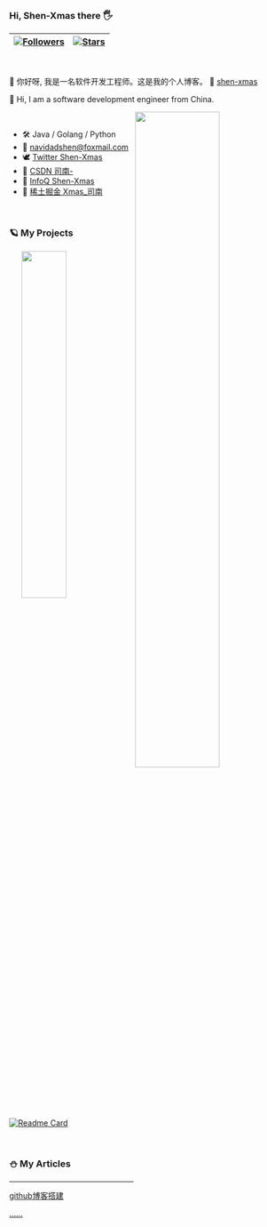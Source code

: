 ### Hi, Shen-Xmas there :raised_hand_with_fingers_splayed:

| [![Followers](https://img.shields.io/github/followers/Shen-Xmas)](#) | [![Stars](https://img.shields.io/github/stars/Shen-Xmas)](#)
--| --|

<br />

:feet: 你好呀, 我是一名软件开发工程师。这是我的个人博客。 :compass: [shen-xmas](https://shen-xmas.github.io/)

:feet: Hi, I am a software development engineer from China. 

[<img align="right" width="55%" src="https://github-readme-stats.vercel.app/api?username=Shen-Xmas&count_private=true&show_icons=true">](https://github.com/Shen-Xmas)

<br />

-   :hammer_and_wrench: Java / Golang / Python
-   :e-mail:  navidadshen@foxmail.com
-   :dove: [Twitter Shen-Xmas](https://twitter.com/ShenXmas)
-   :volcano:  [CSDN 司南-](https://blog.csdn.net/m0_74142679?type=blog)
-   :sunrise_over_mountains:  [InfoQ Shen-Xmas](https://www.infoq.cn/profile/B9984F3E35D0D3/publish)
-   :wrench:  [稀土掘金 Xmas_司南](https://juejin.cn/user/4482055765504792)

<br />

### :ringed_planet: My Projects

[<img align="right" top="20" width="40%" src="https://github-readme-stats.vercel.app/api/top-langs/?username=Shen-Xmas&lang_count=8">](https://github.com/Shen-Xmas)

[![Readme Card](https://github-readme-stats.vercel.app/api/pin/?username=Shen-Xmas&repo=spring-boot-demo)](https://github.com/Shen-Xmas/spring-boot-demo)

<br />

### :snowman: My Articles
---

[github博客搭建](https://shen-xmas.github.io/2022/11/21/myblog-tutorial/)

[......](https://shen-xmas.github.io/)

<!--
**Shen-Xmas/Shen-Xmas** is a ✨ _special_ ✨ repository because its `README.md` (this file) appears on your GitHub profile.

Here are some ideas to get you started:

图标见 https://github.com/ikatyang/emoji-cheat-sheet/blob/master/README.md

卡片见 https://github.com/anuraghazra/github-readme-stats

- 🔭 I’m currently working on ...
- 🌱 I’m currently learning ...
- 👯 I’m looking to collaborate on ...
- 🤔 I’m looking for help with ...
- 💬 Ask me about ...
- 📫 How to reach me: ...
- 😄 Pronouns: ...
- ⚡ Fun fact: ...
-->
